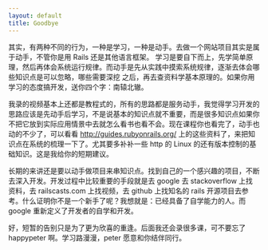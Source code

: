 ```yaml
---
layout: default
title: Goodbye
---
```


其实，有两种不同的行为，一种是学习，一种是动手。去做一个网站项目其实是属于动手，不管你是用 Rails 还是其他语言框架。
学习是要自下而上，先学简单原理，然后再体会系统运行规律。而动手是先从实践中摸索系统规律，逐渐去体会哪些知识点是可以忽略，哪些需要深挖
之后，再去查资料学基本原理的。如果你用学习的态度搞开发，送你四个字：南辕北辙。

我录的视频基本上还都是教程式的，所有的思路都是服务动手，我觉得学习开发的思路应该是先动手后学习，不是说基本的知识点就不重要，而是很多知识点如果你不把它放到实际应用情景中去就怎么看书也看不会。现在课程你也看完了，动手也动的不少了，可以看看
http://guides.rubyonrails.org/ 上的这些资料了，来把知识点在系统的梳理一下了。尤其要多补补一些 http 的 Linux 的还有版本控制的基础知识。这是我给你的短期建议。

长期的来讲还是要以动手做项目来串知识点。找到自己的一个感兴趣的项目，不断去深入开发。开发过程中比较重要的手段就是去 google 去 stackoverflow 上找资料，去 railscasts.com 上找视频，去 github 上找知名的 rails 开源项目去参考。什么证明你不是一个新手了呢？我想就是：已经具备了自学能力的人。而 google 重新定义了开发者的自学和开发。

好，短暂的告别只是为了更为欣喜的重逢。后面我还会录很多课，可不要忘了 happypeter 啊。学习路漫漫，peter 愿意和你结伴同行。
